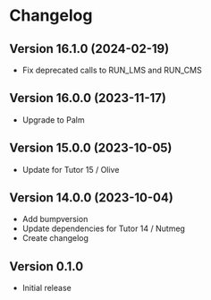 # Changelog

## Version 16.1.0 (2024-02-19)
- Fix deprecated calls to RUN_LMS and RUN_CMS

## Version 16.0.0 (2023-11-17)
- Upgrade to Palm

## Version 15.0.0 (2023-10-05)
- Update for Tutor 15 / Olive

## Version 14.0.0 (2023-10-04)
- Add bumpversion
- Update dependencies for Tutor 14 / Nutmeg
- Create changelog

## Version 0.1.0
- Initial release
